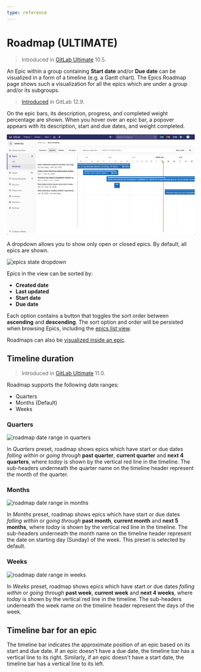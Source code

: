 ```yaml
---
type: reference
---
```


# Roadmap **(ULTIMATE)**

> Introduced in [GitLab Ultimate](https://about.gitlab.com/pricing/) 10.5.

An Epic within a group containing **Start date** and/or **Due date**
can be visualized in a form of a timeline (e.g. a Gantt chart). The Epics Roadmap page
shows such a visualization for all the epics which are under a group and/or its subgroups.

> [Introduced](https://gitlab.com/gitlab-org/gitlab/issues/5164) in GitLab 12.9.

On the epic bars, its description, progress, and completed weight percentage are shown.
When you hover over an epic bar, a popover appears with its description, start and due dates,
and weight completed.

![roadmap view](img/roadmap_view_v12_7.png)

A dropdown allows you to show only open or closed epics. By default, all epics are shown.

![epics state dropdown](img/epics_state_dropdown.png)

Epics in the view can be sorted by:

- **Created date**
- **Last updated**
- **Start date**
- **Due date**

Each option contains a button that toggles the sort order between **ascending** and **descending**. The sort option and order will be persisted when browsing Epics,
including the [epics list view](../epics/index.md).

Roadmaps can also be [visualized inside an epic](../epics/index.md#roadmap-in-epics).

## Timeline duration

> Introduced in [GitLab Ultimate](https://about.gitlab.com/pricing/) 11.0.

Roadmap supports the following date ranges:

- Quarters
- Months (Default)
- Weeks

### Quarters

![roadmap date range in quarters](img/roadmap_timeline_quarters.png)

In _Quarters_ preset, roadmap shows epics which have start or due dates _falling within_ or
_going through_ **past quarter**, **current quarter** and **next 4 quarters**, where _today_
is shown by the vertical red line in the timeline. The sub-headers underneath the quarter name on
the timeline header represent the month of the quarter.

### Months

![roadmap date range in months](img/roadmap_timeline_months.png)

In _Months_ preset, roadmap shows epics which have start or due dates _falling within_ or
_going through_ **past month**, **current month** and **next 5 months**, where _today_
is shown by the vertical red line in the timeline. The sub-headers underneath the month name on
the timeline header represent the date on starting day (Sunday) of the week. This preset is
selected by default.

### Weeks

![roadmap date range in weeks](img/roadmap_timeline_weeks.png)

In _Weeks_ preset, roadmap shows epics which have start or due dates _falling within_ or
_going through_ **past week**, **current week** and **next 4 weeks**, where _today_
is shown by the vertical red line in the timeline. The sub-headers underneath the week name on
the timeline header represent the days of the week.

## Timeline bar for an epic

The timeline bar indicates the approximate position of an epic based on its start
and due date. If an epic doesn't have a due date, the timeline bar has a vertical line to its right.
Similarly, if an epic doesn't have a start date, the timeline bar has a vertical line to its left.

<!-- ## Troubleshooting

Include any troubleshooting steps that you can foresee. If you know beforehand what issues
one might have when setting this up, or when something is changed, or on upgrading, it's
important to describe those, too. Think of things that may go wrong and include them here.
This is important to minimize requests for support, and to avoid doc comments with
questions that you know someone might ask.

Each scenario can be a third-level heading, e.g. `### Getting error message X`.
If you have none to add when creating a doc, leave this section in place
but commented out to help encourage others to add to it in the future. -->
